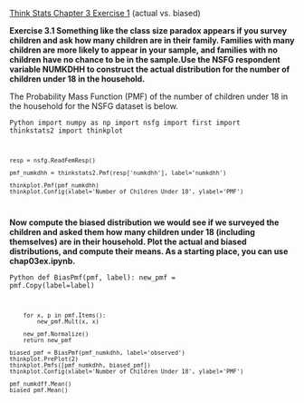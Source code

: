 [Think Stats Chapter 3 Exercise 1](http://greenteapress.com/thinkstats2/html/thinkstats2004.html#toc31) (actual vs. biased)

**Exercise 3.1 Something like the class size paradox appears if you survey children and ask how many children are in their family. Families with many children are more likely to appear in your sample, and families with no children have no chance to be in the sample.Use the NSFG respondent variable NUMKDHH to construct the actual distribution for the number of children under 18 in the household.** 

The Probability Mass Function (PMF) of the number of children under 18 in the household for the NSFG dataset is below. 

<code>Python
    import numpy as np
    import nsfg
    import first
    import thinkstats2
    import thinkplot
    
    resp = nsfg.ReadFemResp()

    pmf_numkdhh = thinkstats2.Pmf(resp['numkdhh'], label='numkdhh')
    
    thinkplot.Pmf(pmf_numkdhh)
    thinkplot.Config(xlabel='Number of Children Under 18', ylabel='PMF')
</code>

**Now compute the biased distribution we would see if we surveyed the children and asked them how many children under 18 (including themselves) are in their household. Plot the actual and biased distributions, and compute their means. As a starting place, you can use chap03ex.ipynb.** 

<code>Python
    def BiasPmf(pmf, label):
        new_pmf = pmf.Copy(label=label)

        for x, p in pmf.Items():
            new_pmf.Mult(x, x)
        
        new_pmf.Normalize()
        return new_pmf
    
    biased_pmf = BiasPmf(pmf_numkdhh, label='observed')
    thinkplot.PrePlot(2)
    thinkplot.Pmfs([pmf_numkdhh, biased_pmf])
    thinkplot.Config(xlabel='Number of Children Under 18', ylabel='PMF')
    
    pmf_numkdff.Mean()
    biased_pmf.Mean()
</code>



